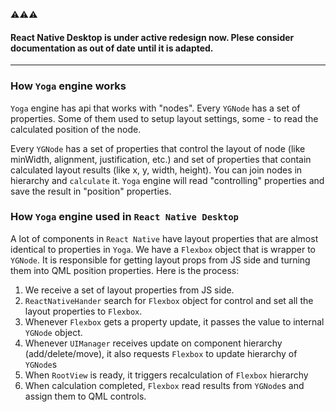 :warning::warning::warning:
#### React Native Desktop is under active redesign now. Plese consider documentation as out of date until it is adapted.

---

### How `Yoga` engine works
`Yoga` engine has api that works with "nodes". Every `YGNode` has a set of properties. Some of them used to setup layout settings, some - to read the calculated position of the node.

Every `YGNode` has a set of properties that control the layout of node (like minWidth, alignment, justification, etc.) and set of properties that contain calculated layout results (like x, y, width, height). You can join nodes in hierarchy and `calculate` it. `Yoga` engine will read "controlling" properties and save the result in "position" properties.

### How `Yoga` engine used in `React Native Desktop`
A lot of components in `React Native` have layout properties that are almost identical to properties in `Yoga`.
We have a `Flexbox` object that is wrapper to `YGNode`. It is responsible for getting layout props from JS side and turning them into QML position properties. Here is the process:
1. We receive a set of layout properties from JS side.
2. `ReactNativeHander` search for `Flexbox` object for control and set all the layout properties to `Flexbox`.
3. Whenever `Flexbox` gets a property update, it passes the value to internal `YGNode` object.
4. Whenever `UIManager` receives update on component hierarchy (add/delete/move), it also requests `Flexbox` to update hierarchy of `YGNode`s
5. When `RootView` is ready, it triggers recalculation of `Flexbox` hierarchy
6. When calculation completed, `Flexbox` read results from `YGNode`s and assign them to QML controls.
